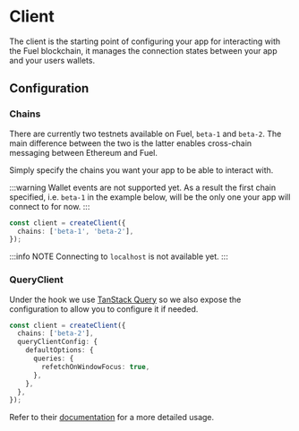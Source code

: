 # Client

The client is the starting point of configuring your app for interacting with the Fuel blockchain, it manages the connection states between your app and your users wallets.

## Configuration

### Chains

There are currently two testnets available on Fuel, `beta-1` and `beta-2`. The main difference between the two is the latter enables cross-chain messaging between Ethereum and Fuel.

Simply specify the chains you want your app to be able to interact with.

:::warning
Wallet events are not supported yet. As a result the first chain specified, i.e. `beta-1` in the example below, will be the only one your app will connect to for now.
:::

```ts {2}
const client = createClient({
  chains: ['beta-1', 'beta-2'],
});
```

:::info NOTE
Connecting to `localhost` is not available yet.
:::

### QueryClient

Under the hook we use [TanStack Query](https://tanstack.com/query/latest) so we also expose the configuration to allow you to configure it if needed.

```ts {3-8}
const client = createClient({
  chains: ['beta-2'],
  queryClientConfig: {
    defaultOptions: {
      queries: {
        refetchOnWindowFocus: true,
      },
    },
  },
});
```

Refer to their [documentation](https://tanstack.com/query/v4/docs/react/reference/QueryClient) for a more detailed usage.
